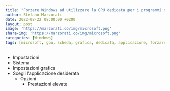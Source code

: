 ```yaml
---
title: "Forzare Windows ad utilizzare la GPU dedicata per i programmi desiderati"
author: Stefano Marzorati
date: 2022-08-22 08:00:00 +0200
layout: post
image: 'https://marzorati.co/img/microsoft.png'
share-img: 'https://marzorati.co/img/microsoft.png'
categories: [Windows]
tags: [microsoft, gpu, scheda, grafica, dedicata, applicazione, forzare, utilizzo]
---
```

- Impostazioni
- Sistema
- Impostazioni grafica
- Scegli l'applicazione desiderata
	- Opzioni
		- Prestazioni elevate